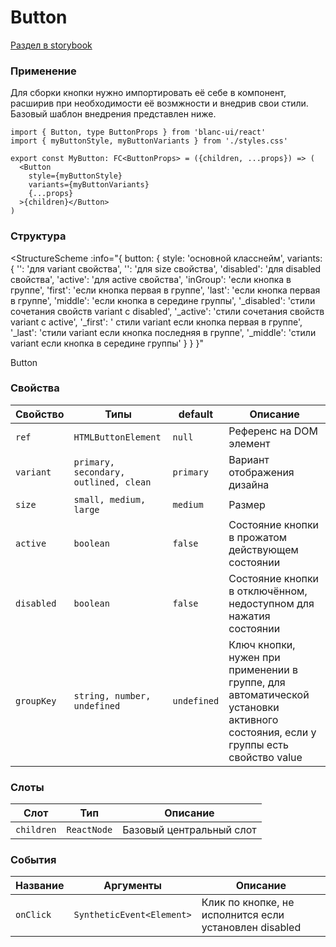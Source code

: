 # Button

[Раздел в storybook](https://webkieth.github.io/blanc-ui/react/?path=/docs/components-button--docs)

### Применение

Для сборки кнопки нужно импортировать её себе в компонент, расширив при необходимости её возмжности и внедрив свои стили.
Базовый шаблон внедрения представлен ниже.

```tsx title="Button.tsx"
import { Button, type ButtonProps } from 'blanc-ui/react'
import { myButtonStyle, myButtonVariants } from './styles.css'

export const MyButton: FC<ButtonProps> = ({children, ...props}) => (
  <Button
    style={myButtonStyle}
    variants={myButtonVariants}
    {...props}
  >{children}</Button>
)
```

### Структура
<StructureScheme
  :info="{
    button: {
      style: 'основной класснейм',
      variants: {
        '<variant>': 'для variant свойства',
        '<size>': 'для size свойства',
        'disabled': 'для disabled свойства',
        'active': 'для active свойства',
        'inGroup': 'если кнопка в группе',
        'first': 'если кнопка первая в группе',
        'last': 'если кнопка первая в группе',
        'middle': 'если кнопка в середине группы',
        '<variant>_disabled': 'стили сочетания свойств variant с disabled',
        '<variant>_active': 'стили сочетания свойств variant с active',
        '<variant>_first': ' стили variant если кнопка первая в группе',
        '<variant>_last': 'стили variant если кнопка последняя в группе',
        '<variant>_middle': 'стили variant если кнопка в середине группы'
      }
    }
  }"
>
  <StructureBlock class='bg-blue-500' name='button' :width='180' :height='60'>
    Button
  </StructureBlock>
</StructureScheme>

### Свойства

| Свойство | Типы | default | Описание |
|---|---|---|---|
| `ref` | `HTMLButtonElement` | `null` | Референс на DOM элемент |
| `variant` | `primary, secondary, outlined, clean` | `primary` | Вариант отображения дизайна |
| `size` | `small, medium, large` | `medium` | Размер |
| `active` | `boolean` | `false` | Состояние кнопки в прожатом действующем состоянии |
| `disabled` | `boolean` | `false` | Состояние кнопки в отключённом, недоступном для нажатия состоянии |
| `groupKey` | `string, number, undefined` | `undefined` | Ключ кнопки, нужен при применении в группе, для автоматической установки активного состояния, если у группы есть свойство value |

### Слоты

| Слот | Тип | Описание |
|---|---|---|
| `children` | `ReactNode` | Базовый центральный слот |

### События

| Название | Аргументы | Описание |
|---|---|---|
| `onClick` | `SyntheticEvent<Element>` | Клик по кнопке, не исполнится если установлен disabled |

